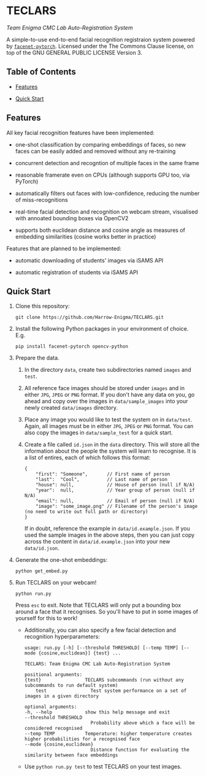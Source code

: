 # TECLARS
*Team Enigma CMC Lab Auto-Registration System*

A simple-to-use end-to-end facial recognition registraion system powered by [`facenet-pytorch`](https://github.com/timesler/facenet-pytorch). Licensed under the The Commons Clause license, on top of the GNU GENERAL PUBLIC LICENSE Version 3.

## Table of Contents

* [Features](#features)

* [Quick Start](#quick-start)

## Features

All key facial recognition features have been implemented:

* one-shot classification by comparing embeddings of faces, so new faces can be easily added and removed without any re-training

* concurrent detection and recogntion of multiple faces in the same frame

* reasonable framerate even on CPUs (although supports GPU too, via PyTorch)

* automatically filters out faces with low-confidence, reducing the number of miss-recognitions

* real-time facial detection and recognition on webcam stream, visualised with annoated bounding boxes via OpenCV2

* supports both euclidean distance and cosine angle as measures of embedding similarities (cosine works better in practice)

Features that are planned to be implemented:

* automatic downloading of students' images via iSAMS API

* automatic registration of students via iSAMS API

## Quick Start

1. Clone this repository:
    ```shell
    git clone https://github.com/Harrow-Enigma/TECLARS.git
    ```

2. Install the following Python packages in your environment of choice. E.g.
    ```shell
    pip install facenet-pytorch opencv-python
    ```

3. Prepare the data.

    1. In the directory `data`, create two subdirectories named `images` and `test`.

    2. All reference face images should be stored under `images` and in either `JPG`, `JPEG` or `PNG` format. If you don't have any data on you, go ahead and copy over the images in `data/sample_images` into your newly created `data/images` directory.

    3. Place any image you would like to test the system on in `data/test`. Again, all images must be in either `JPG`, `JPEG` or `PNG` format. You can also copy the images in `data/sample_test` for a quick start.

    4. Create a file called `id.json` in the `data` directory. This will store all the information about the people the system will learn to recognise. It is a list of entires, each of which follows this format:
        ```json5
        {
            "first": "Someone",       // First name of person
            "last":  "Cool",          // Last name of person
            "house": null,            // House of person (null if N/A)
            "year":  null,            // Year group of person (null if N/A)
            "email": null,            // Email of person (null if N/A)
            "image": "some_image.png" // Filename of the person's image (no need to write out full path or directory)
        }
        ```
        If in doubt, reference the example in `data/id.example.json`. If you used the sample images in the above steps, then you can just copy across the content in `data/id.example.json` into your new `data/id.json`.

4. Generate the one-shot embeddings:
    ```shell
    python get_embed.py
    ```

5. Run TECLARS on your webcam!
    ```shell
    python run.py
    ```
    Press `esc` to exit. Note that TECLARS will only put a bounding box around a face that it recognises. So you'll have to put in some images of yourself for this to work!

    * Additionally, you can also specify a few facial detection and recognition hyperparameters:

        ```
        usage: run.py [-h] [--threshold THRESHOLD] [--temp TEMP] [--mode {cosine,euclidean}] {test} ...

        TECLARS: Team Enigma CMC Lab Auto-Registration System

        positional arguments:
        {test}                TECLARS subcommands (run without any subcommands to run default system)
            test                Test system performance on a set of images in a given directory

        optional arguments:
        -h, --help            show this help message and exit
        --threshold THRESHOLD
                                Probability above which a face will be considered recognised
        --temp TEMP           Temperature: higher temperature creates higher probabilities for a recognised face
        --mode {cosine,euclidean}
                                Distance function for evaluating the similarity between face embeddings
        ```

    * Use `python run.py test` to test TECLARS on your test images.
